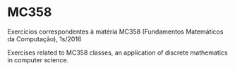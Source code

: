 # MC358
Exercícios correspondentes à matéria MC358 (Fundamentos Matemáticos da Computação), 1s/2016

Exercises related to MC358 classes, an application of discrete mathematics in computer science.
